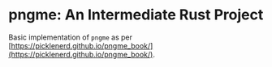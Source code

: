 # pngme: An Intermediate Rust Project

Basic implementation of `pngme` as per [https://picklenerd.github.io/pngme_book/](https://picklenerd.github.io/pngme_book/).